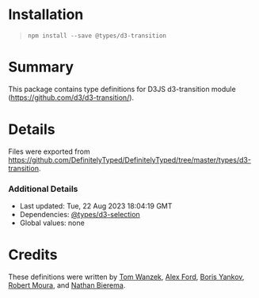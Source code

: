 # Installation
> `npm install --save @types/d3-transition`

# Summary
This package contains type definitions for D3JS d3-transition module (https://github.com/d3/d3-transition/).

# Details
Files were exported from https://github.com/DefinitelyTyped/DefinitelyTyped/tree/master/types/d3-transition.

### Additional Details
 * Last updated: Tue, 22 Aug 2023 18:04:19 GMT
 * Dependencies: [@types/d3-selection](https://npmjs.com/package/@types/d3-selection)
 * Global values: none

# Credits
These definitions were written by [Tom Wanzek](https://github.com/tomwanzek), [Alex Ford](https://github.com/gustavderdrache), [Boris Yankov](https://github.com/borisyankov), [Robert Moura](https://github.com/robertmoura), and [Nathan Bierema](https://github.com/Methuselah96).
